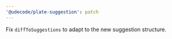 ```yaml
---
'@udecode/plate-suggestion': patch
---
```


Fix `diffToSuggestions` to adapt to the new suggestion structure.
